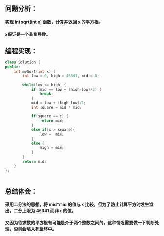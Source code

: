
## 问题分析：
#### 实现 int sqrt(int x) 函数，计算并返回 x 的平方根。
#### x保证是一个非负整数。
## 编程实现：
```C++
class Solution {
public:
    int mySqrt(int x) {
        int low = 0, high = 46341, mid = 0;

        while(low <= high) { 
            if (mid == low + (high-low)/2) {  
                break;  
            } 
            mid = low + (high-low)/2;
            int square = mid * mid;

            if(square == x) {
                return mid;
            }
            else if(x > square){
                low =  mid;
            }
            else {
                high = mid;
            }
        }
        return mid;
    }
};
        
```
## 总结体会：
#### 采用二分法的思想，将 mid*mid 的值与 x 比较，但为了防止计算平方时发生溢出，二分上限为 46341 而非 x 的值。
#### 又因为待求数的平方根有可能是介于两个整数之间的，这种情况需要做一下判断处理，否则会陷入死循环中。

